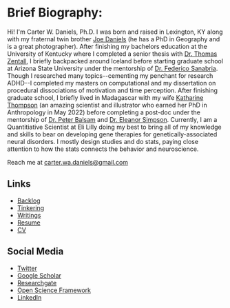 # Brief Biography:

Hi! I'm Carter W. Daniels, Ph.D. I was born and raised in Lexington, KY along with my fraternal twin brother [Joe Daniels](https://www.joeadaniels.com/?fbclid=IwAR0GLdCzlIzDi4W49y7MdAPdjK7QAWvLSe8i03U4FeSQC6URh5mh-xYd-2U) (he has a PhD in Geography and is a great photographer). After finishing my bachelors education at the University of Kentucky where I completed a senior thesis with [Dr. Thomas Zentall](https://psychology.as.uky.edu/users/zentall), I briefly backpacked around Iceland before starting graduate school at Arizona State University under the mentorship of [Dr. Federico Sanabria](https://psychology.asu.edu/research/labs/basic-behavioral-processes-lab). Though I researched many topics--cementing my penchant for research ADHD--I completed my masters on computational and my dissertation on procedural dissociations of motivation and time perception. After finishing graduate school, I briefly lived in Madagascar with my wife [Katharine Thompson](https://www.katharine-thompson.com) (an amazing scientist and illustrator who earned her PhD in Anthropology in May 2022) before completing a post-doc under the mentorship of [Dr. Peter Balsam](https://psychology.columbia.edu/content/peter-balsam) and [Dr. Eleanor Simpson](https://www.columbiapsychiatry.org/profile/eleanor-simpson-phd). Currently, I am a Quantitiative Scientist at Eli Lilly doing my best to bring all of my knowledge and skills to bear on developing gene therapies for genetically-associated neural disorders. I mostly design studies and do stats, paying close attention to how the stats connects the behavior and neuroscience. 
 
Reach me at carter.wa.daniels@gmail.com

## Links

* [Backlog](backlog.md)
* [Tinkering](tinkering.md)
* [Writings](writings.md)
* [Resume](https://www.dropbox.com/scl/fi/zy3ao4xn8rgciemmbnx9p/CWDaniels_Resume.pdf?rlkey=sgy50ez38eib50tvec9myheg3&dl=0)
* [CV](https://www.dropbox.com/scl/fi/15y4v3j78dgmbtd0kwqiy/CV_newversion.pdf?rlkey=77p7xbjk98ecxdh5pg19zursx&dl=0)


## Social Media

* [Twitter](https://twitter.com/cwdanielsRW)
* [Google Scholar](https://scholar.google.com/citations?user=BTGMcAoAAAAJ&hl=en&oi=ao)
* [Researchgate](https://www.researchgate.net/profile/Carter_Daniels)
* [Open Science Framework](https://osf.io/rvbd6/)
* [LinkedIn](https://www.linkedin.com/in/carter-daniels-8b516b208)

